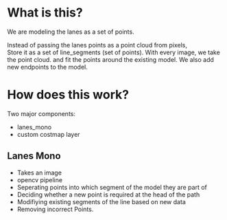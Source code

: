 # What is this?

We are modeling the lanes as a set of points.

Instead of passing the lanes points as a point cloud from pixels,  
Store it as a set of line_segments (set of points). With every image, we take the point cloud. and fit the points around the existing model.
We also add new endpoints to the model.


# How does this work?
Two major components:

- lanes_mono
- custom costmap layer

## Lanes Mono
- Takes an image
- opencv pipeline
- Seperating points into which segment of the model they are part of
- Deciding whether a new point is required at the head of the path
- Modifiying existing segments of the line based on new data
- Removing incorrect Points.

